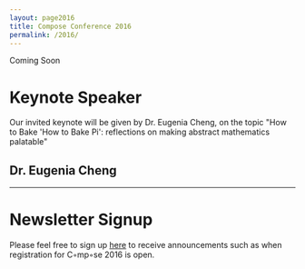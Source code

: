 ```yaml
---
layout: page2016
title: Compose Conference 2016
permalink: /2016/
---
```


Coming Soon


# Keynote Speaker

Our invited keynote will be given by Dr. Eugenia Cheng, on the topic "How to Bake 'How to Bake Pi': reflections on making abstract mathematics palatable"

## Dr. Eugenia Cheng


---


# Newsletter Signup

Please feel free to sign up [here](http://eepurl.com/bGMQsz) to receive announcements such as when registration for C◦mp◦se 2016 is open.

